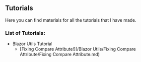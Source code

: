 ## Tutorials

Here you can find materials for all the tutorials that I have made.
   
### List of Tutorials:

* Blazor Utils Tutorial
  * [Fixing Compare Attribute!](/Blazor Utils/Fixing Compare Attribute/Fixing Compare Attribute.md)








